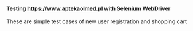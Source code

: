 #### Testing https://www.aptekaolmed.pl with Selenium WebDriver
These are simple test cases of new user registration and shopping cart
